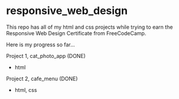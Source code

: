 # responsive_web_design

This repo has all of my html and css projects while trying to earn 
the Responsive Web Design Certificate from FreeCodeCamp.

Here is my progress so far...

Project 1, cat_photo_app (DONE)

- html

Project 2, cafe_menu (DONE)

- html, css

